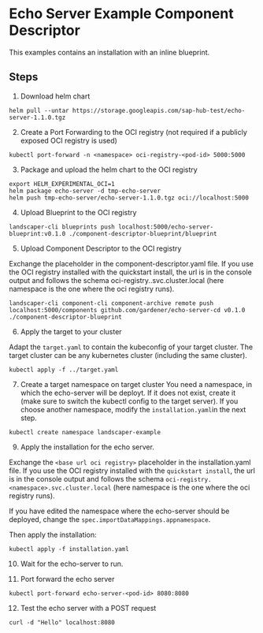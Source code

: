 # Echo Server Example Component Descriptor

This examples contains an installation with an inline blueprint.
## Steps
1. Download helm chart 
```
helm pull --untar https://storage.googleapis.com/sap-hub-test/echo-server-1.1.0.tgz
```
2. Create a Port Forwarding to the OCI registry
(not required if a publicly exposed OCI registry is used)
```
kubectl port-forward -n <namespace> oci-registry-<pod-id> 5000:5000
```

3. Package and upload the helm chart to the OCI registry
```
export HELM_EXPERIMENTAL_OCI=1
helm package echo-server -d tmp-echo-server
helm push tmp-echo-server/echo-server-1.1.0.tgz oci://localhost:5000
```
4. Upload Blueprint to the OCI registry
```
landscaper-cli blueprints push localhost:5000/echo-server-blueprint:v0.1.0 ./component-descriptor-blueprint/blueprint
```

5. Upload Component Descriptor to the OCI registry

Exchange the <base url oci registry> placeholder in the component-descriptor.yaml file. If you use the OCI registry 
installed with the quickstart install, the url is in the console output and follows the schema 
oci-registry.<namespace>.svc.cluster.local (here namespace is the one where the oci registry runs).

```
landscaper-cli component-cli component-archive remote push localhost:5000/components github.com/gardener/echo-server-cd v0.1.0 ./component-descriptor-blueprint
```

6. Apply the target to your cluster

Adapt the `target.yaml` to contain the kubeconfig of your target cluster.
The target cluster can be any kubernetes cluster (including the same cluster).
```
kubectl apply -f ../target.yaml
```
7. Create a target namespace on target cluster
You need a namespace, in which the echo-server will be deployt. If it does not exist, create it (make sure to switch the kubectl config to the target server). If you choose another namespace, modify the `installation.yaml`in the next step.

```
kubectl create namespace landscaper-example
```

9. Apply the installation for the echo server.

Exchange the `<base url oci registry>` placeholder in the installation.yaml file. If you use the OCI registry installed 
with the `quickstart install`, the url is in the console output and follows the 
schema `oci-registry.<namespace>.svc.cluster.local` (here namespace is the one where the oci registry runs).

If you have edited the namespace where the echo-server should be deployed, change the 
`spec.importDataMappings.appnamespace`.

Then apply the installation:
```
kubectl apply -f installation.yaml
```

10. Wait for the echo-server to run.

11. Port forward the echo server
```
kubectl port-forward echo-server-<pod-id> 8080:8080

```
12. Test the echo server with a POST request
```
curl -d "Hello" localhost:8080
```
